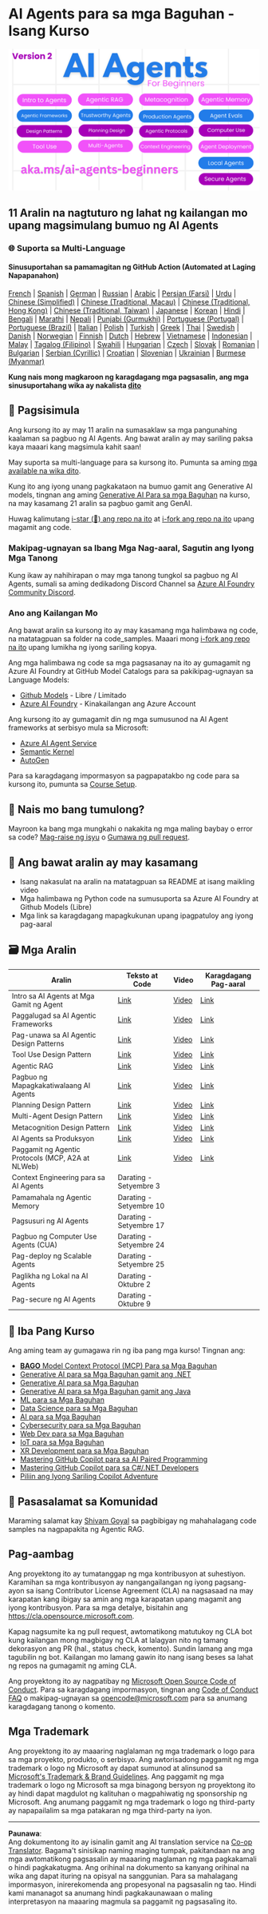 <!--
CO_OP_TRANSLATOR_METADATA:
{
  "original_hash": "4177db6b3602dfa8c609d78df1f0f21b",
  "translation_date": "2025-08-29T09:37:52+00:00",
  "source_file": "README.md",
  "language_code": "tl"
}
-->
# AI Agents para sa mga Baguhan - Isang Kurso

![Generative AI Para sa mga Baguhan](../../translated_images/repo-thumbnailv2.06f4a48036fde647f6ba4eb19f5651babe59bb30e972748afb349e47725d7601.tl.png)

## 11 Aralin na nagtuturo ng lahat ng kailangan mo upang magsimulang bumuo ng AI Agents

### 🌐 Suporta sa Multi-Language

#### Sinusuportahan sa pamamagitan ng GitHub Action (Automated at Laging Napapanahon)

[French](../fr/README.md) | [Spanish](../es/README.md) | [German](../de/README.md) | [Russian](../ru/README.md) | [Arabic](../ar/README.md) | [Persian (Farsi)](../fa/README.md) | [Urdu](../ur/README.md) | [Chinese (Simplified)](../zh/README.md) | [Chinese (Traditional, Macau)](../mo/README.md) | [Chinese (Traditional, Hong Kong)](../hk/README.md) | [Chinese (Traditional, Taiwan)](../tw/README.md) | [Japanese](../ja/README.md) | [Korean](../ko/README.md) | [Hindi](../hi/README.md) | [Bengali](../bn/README.md) | [Marathi](../mr/README.md) | [Nepali](../ne/README.md) | [Punjabi (Gurmukhi)](../pa/README.md) | [Portuguese (Portugal)](../pt/README.md) | [Portuguese (Brazil)](../br/README.md) | [Italian](../it/README.md) | [Polish](../pl/README.md) | [Turkish](../tr/README.md) | [Greek](../el/README.md) | [Thai](../th/README.md) | [Swedish](../sv/README.md) | [Danish](../da/README.md) | [Norwegian](../no/README.md) | [Finnish](../fi/README.md) | [Dutch](../nl/README.md) | [Hebrew](../he/README.md) | [Vietnamese](../vi/README.md) | [Indonesian](../id/README.md) | [Malay](../ms/README.md) | [Tagalog (Filipino)](./README.md) | [Swahili](../sw/README.md) | [Hungarian](../hu/README.md) | [Czech](../cs/README.md) | [Slovak](../sk/README.md) | [Romanian](../ro/README.md) | [Bulgarian](../bg/README.md) | [Serbian (Cyrillic)](../sr/README.md) | [Croatian](../hr/README.md) | [Slovenian](../sl/README.md) | [Ukrainian](../uk/README.md) | [Burmese (Myanmar)](../my/README.md)

**Kung nais mong magkaroon ng karagdagang mga pagsasalin, ang mga sinusuportahang wika ay nakalista [dito](https://github.com/Azure/co-op-translator/blob/main/getting_started/supported-languages.md)**

## 🌱 Pagsisimula

Ang kursong ito ay may 11 aralin na sumasaklaw sa mga pangunahing kaalaman sa pagbuo ng AI Agents. Ang bawat aralin ay may sariling paksa kaya maaari kang magsimula kahit saan!

May suporta sa multi-language para sa kursong ito. Pumunta sa aming [mga available na wika dito](../..).

Kung ito ang iyong unang pagkakataon na bumuo gamit ang Generative AI models, tingnan ang aming [Generative AI Para sa mga Baguhan](https://aka.ms/genai-beginners) na kurso, na may kasamang 21 aralin sa pagbuo gamit ang GenAI.

Huwag kalimutang [i-star (🌟) ang repo na ito](https://docs.github.com/en/get-started/exploring-projects-on-github/saving-repositories-with-stars?WT.mc_id=academic-105485-koreyst) at [i-fork ang repo na ito](https://github.com/microsoft/ai-agents-for-beginners/fork) upang magamit ang code.

### Makipag-ugnayan sa Ibang Mga Nag-aaral, Sagutin ang Iyong Mga Tanong

Kung ikaw ay nahihirapan o may mga tanong tungkol sa pagbuo ng AI Agents, sumali sa aming dedikadong Discord Channel sa [Azure AI Foundry Community Discord](https://aka.ms/ai-agents/discord).

### Ano ang Kailangan Mo

Ang bawat aralin sa kursong ito ay may kasamang mga halimbawa ng code, na matatagpuan sa folder na code_samples. Maaari mong [i-fork ang repo na ito](https://github.com/microsoft/ai-agents-for-beginners/fork) upang lumikha ng iyong sariling kopya.

Ang mga halimbawa ng code sa mga pagsasanay na ito ay gumagamit ng Azure AI Foundry at GitHub Model Catalogs para sa pakikipag-ugnayan sa Language Models:

- [Github Models](https://aka.ms/ai-agents-beginners/github-models) - Libre / Limitado
- [Azure AI Foundry](https://aka.ms/ai-agents-beginners/ai-foundry) - Kinakailangan ang Azure Account

Ang kursong ito ay gumagamit din ng mga sumusunod na AI Agent frameworks at serbisyo mula sa Microsoft:

- [Azure AI Agent Service](https://aka.ms/ai-agents-beginners/ai-agent-service)
- [Semantic Kernel](https://aka.ms/ai-agents-beginners/semantic-kernel)
- [AutoGen](https://aka.ms/ai-agents/autogen)

Para sa karagdagang impormasyon sa pagpapatakbo ng code para sa kursong ito, pumunta sa [Course Setup](./00-course-setup/README.md).

## 🙏 Nais mo bang tumulong?

Mayroon ka bang mga mungkahi o nakakita ng mga maling baybay o error sa code? [Mag-raise ng isyu](https://github.com/microsoft/ai-agents-for-beginners/issues?WT.mc_id=academic-105485-koreyst) o [Gumawa ng pull request](https://github.com/microsoft/ai-agents-for-beginners/pulls?WT.mc_id=academic-105485-koreyst).

## 📂 Ang bawat aralin ay may kasamang

- Isang nakasulat na aralin na matatagpuan sa README at isang maikling video
- Mga halimbawa ng Python code na sumusuporta sa Azure AI Foundry at Github Models (Libre)
- Mga link sa karagdagang mapagkukunan upang ipagpatuloy ang iyong pag-aaral

## 🗃️ Mga Aralin

| **Aralin**                                   | **Teksto at Code**                                | **Video**                                                  | **Karagdagang Pag-aaral**                                                             |
|----------------------------------------------|--------------------------------------------------|------------------------------------------------------------|---------------------------------------------------------------------------------------|
| Intro sa AI Agents at Mga Gamit ng Agent     | [Link](./01-intro-to-ai-agents/README.md)        | [Video](https://youtu.be/3zgm60bXmQk?si=z8QygFvYQv-9WtO1)  | [Link](https://aka.ms/ai-agents-beginners/collection?WT.mc_id=academic-105485-koreyst) |
| Paggalugad sa AI Agentic Frameworks          | [Link](./02-explore-agentic-frameworks/README.md)| [Video](https://youtu.be/ODwF-EZo_O8?si=Vawth4hzVaHv-u0H)  | [Link](https://aka.ms/ai-agents-beginners/collection?WT.mc_id=academic-105485-koreyst) |
| Pag-unawa sa AI Agentic Design Patterns      | [Link](./03-agentic-design-patterns/README.md)   | [Video](https://youtu.be/m9lM8qqoOEA?si=BIzHwzstTPL8o9GF)  | [Link](https://aka.ms/ai-agents-beginners/collection?WT.mc_id=academic-105485-koreyst) |
| Tool Use Design Pattern                      | [Link](./04-tool-use/README.md)                  | [Video](https://youtu.be/vieRiPRx-gI?si=2z6O2Xu2cu_Jz46N)  | [Link](https://aka.ms/ai-agents-beginners/collection?WT.mc_id=academic-105485-koreyst) |
| Agentic RAG                                  | [Link](./05-agentic-rag/README.md)               | [Video](https://youtu.be/WcjAARvdL7I?si=gKPWsQpKiIlDH9A3)  | [Link](https://aka.ms/ai-agents-beginners/collection?WT.mc_id=academic-105485-koreyst) |
| Pagbuo ng Mapagkakatiwalaang AI Agents       | [Link](./06-building-trustworthy-agents/README.md)| [Video](https://youtu.be/iZKkMEGBCUQ?si=jZjpiMnGFOE9L8OK ) | [Link](https://aka.ms/ai-agents-beginners/collection?WT.mc_id=academic-105485-koreyst) |
| Planning Design Pattern                      | [Link](./07-planning-design/README.md)           | [Video](https://youtu.be/kPfJ2BrBCMY?si=6SC_iv_E5-mzucnC)  | [Link](https://aka.ms/ai-agents-beginners/collection?WT.mc_id=academic-105485-koreyst) |
| Multi-Agent Design Pattern                   | [Link](./08-multi-agent/README.md)               | [Video](https://youtu.be/V6HpE9hZEx0?si=rMgDhEu7wXo2uo6g)  | [Link](https://aka.ms/ai-agents-beginners/collection?WT.mc_id=academic-105485-koreyst) |
| Metacognition Design Pattern                 | [Link](./09-metacognition/README.md)             | [Video](https://youtu.be/His9R6gw6Ec?si=8gck6vvdSNCt6OcF)  | [Link](https://aka.ms/ai-agents-beginners/collection?WT.mc_id=academic-105485-koreyst) |
| AI Agents sa Produksyon                      | [Link](./10-ai-agents-production/README.md)      | [Video](https://youtu.be/l4TP6IyJxmQ?si=31dnhexRo6yLRJDl)  | [Link](https://aka.ms/ai-agents-beginners/collection?WT.mc_id=academic-105485-koreyst) |
| Paggamit ng Agentic Protocols (MCP, A2A at NLWeb) | [Link](./11-agentic-protocols/README.md)       | [Video](https://youtu.be/X-Dh9R3Opn8)                      | [Link](https://aka.ms/ai-agents-beginners/collection?WT.mc_id=academic-105485-koreyst) |
| Context Engineering para sa AI Agents        | Darating - Setyembre 3                            |                                                            |                                                                                       |
| Pamamahala ng Agentic Memory                 | Darating - Setyembre 10                             |                                                            |                                                                                        |
| Pagsusuri ng AI Agents                       | Darating - Setyembre 17                             |                                                            |                                                                                        |
| Pagbuo ng Computer Use Agents (CUA)          | Darating - Setyembre 24                             |                                                            |                                                                                        |
| Pag-deploy ng Scalable Agents                | Darating - Setyembre 25                             |                                                            |                                                                                        |
| Paglikha ng Lokal na AI Agents               | Darating - Oktubre 2                                |                                                            |                                                                                        |
| Pag-secure ng AI Agents                      | Darating - Oktubre 9                                |                                                            |                                                                                        |

## 🎒 Iba Pang Kurso

Ang aming team ay gumagawa rin ng iba pang mga kurso! Tingnan ang:

- [**BAGO** Model Context Protocol (MCP) Para sa Mga Baguhan](https://github.com/microsoft/mcp-for-beginners?WT.mc_id=academic-105485-koreyst)
- [Generative AI para sa Mga Baguhan gamit ang .NET](https://github.com/microsoft/Generative-AI-for-beginners-dotnet?WT.mc_id=academic-105485-koreyst)
- [Generative AI para sa Mga Baguhan](https://github.com/microsoft/generative-ai-for-beginners?WT.mc_id=academic-105485-koreyst)
- [Generative AI para sa Mga Baguhan gamit ang Java](https://github.com/microsoft/generative-ai-for-beginners-java?WT.mc_id=academic-105485-koreyst)
- [ML para sa Mga Baguhan](https://aka.ms/ml-beginners?WT.mc_id=academic-105485-koreyst)
- [Data Science para sa Mga Baguhan](https://aka.ms/datascience-beginners?WT.mc_id=academic-105485-koreyst)
- [AI para sa Mga Baguhan](https://aka.ms/ai-beginners?WT.mc_id=academic-105485-koreyst)
- [Cybersecurity para sa Mga Baguhan](https://github.com/microsoft/Security-101??WT.mc_id=academic-96948-sayoung)
- [Web Dev para sa Mga Baguhan](https://aka.ms/webdev-beginners?WT.mc_id=academic-105485-koreyst)
- [IoT para sa Mga Baguhan](https://aka.ms/iot-beginners?WT.mc_id=academic-105485-koreyst)
- [XR Development para sa Mga Baguhan](https://github.com/microsoft/xr-development-for-beginners?WT.mc_id=academic-105485-koreyst)
- [Mastering GitHub Copilot para sa AI Paired Programming](https://aka.ms/GitHubCopilotAI?WT.mc_id=academic-105485-koreyst)
- [Mastering GitHub Copilot para sa C#/.NET Developers](https://github.com/microsoft/mastering-github-copilot-for-dotnet-csharp-developers?WT.mc_id=academic-105485-koreyst)
- [Piliin ang Iyong Sariling Copilot Adventure](https://github.com/microsoft/CopilotAdventures?WT.mc_id=academic-105485-koreyst)

## 🌟 Pasasalamat sa Komunidad

Maraming salamat kay [Shivam Goyal](https://www.linkedin.com/in/shivam2003/) sa pagbibigay ng mahahalagang code samples na nagpapakita ng Agentic RAG.

## Pag-aambag

Ang proyektong ito ay tumatanggap ng mga kontribusyon at suhestiyon. Karamihan sa mga kontribusyon ay nangangailangan ng iyong pagsang-ayon sa isang Contributor License Agreement (CLA) na nagsasaad na may karapatan kang ibigay sa amin ang mga karapatan upang magamit ang iyong kontribusyon. Para sa mga detalye, bisitahin ang <https://cla.opensource.microsoft.com>.

Kapag nagsumite ka ng pull request, awtomatikong matutukoy ng CLA bot kung kailangan mong magbigay ng CLA at lalagyan nito ng tamang dekorasyon ang PR (hal., status check, komento). Sundin lamang ang mga tagubilin ng bot. Kailangan mo lamang gawin ito nang isang beses sa lahat ng repos na gumagamit ng aming CLA.

Ang proyektong ito ay nagpatibay ng [Microsoft Open Source Code of Conduct](https://opensource.microsoft.com/codeofconduct/). Para sa karagdagang impormasyon, tingnan ang [Code of Conduct FAQ](https://opensource.microsoft.com/codeofconduct/faq/) o makipag-ugnayan sa [opencode@microsoft.com](mailto:opencode@microsoft.com) para sa anumang karagdagang tanong o komento.

## Mga Trademark

Ang proyektong ito ay maaaring naglalaman ng mga trademark o logo para sa mga proyekto, produkto, o serbisyo. Ang awtorisadong paggamit ng mga trademark o logo ng Microsoft ay dapat sumunod at alinsunod sa [Microsoft's Trademark & Brand Guidelines](https://www.microsoft.com/legal/intellectualproperty/trademarks/usage/general). Ang paggamit ng mga trademark o logo ng Microsoft sa mga binagong bersyon ng proyektong ito ay hindi dapat magdulot ng kalituhan o magpahiwatig ng sponsorship ng Microsoft. Ang anumang paggamit ng mga trademark o logo ng third-party ay napapailalim sa mga patakaran ng mga third-party na iyon.

---

**Paunawa**:  
Ang dokumentong ito ay isinalin gamit ang AI translation service na [Co-op Translator](https://github.com/Azure/co-op-translator). Bagama't sinisikap naming maging tumpak, pakitandaan na ang mga awtomatikong pagsasalin ay maaaring maglaman ng mga pagkakamali o hindi pagkakatugma. Ang orihinal na dokumento sa kanyang orihinal na wika ang dapat ituring na opisyal na sanggunian. Para sa mahalagang impormasyon, inirerekomenda ang propesyonal na pagsasalin ng tao. Hindi kami mananagot sa anumang hindi pagkakaunawaan o maling interpretasyon na maaaring magmula sa paggamit ng pagsasaling ito.